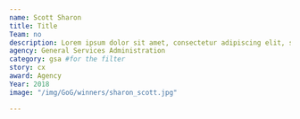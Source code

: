 ```yaml
---
name: Scott Sharon
title: Title
Team: no
description: Lorem ipsum dolor sit amet, consectetur adipiscing elit, sed do eiusmod tempor incididunt ut labore et dolore magna aliqua.
agency: General Services Administration
category: gsa #for the filter
story: cx
award: Agency
Year: 2018
image: "/img/GoG/winners/sharon_scott.jpg"

---
```

